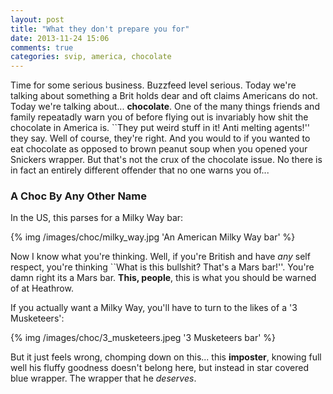 ```yaml
---
layout: post
title: "What they don't prepare you for"
date: 2013-11-24 15:06
comments: true
categories: svip, america, chocolate
---
```


Time for some serious business. Buzzfeed level serious. Today we're talking about something a Brit holds dear and oft claims Americans do not. Today we're talking about... **chocolate**. One of the many things friends and family repeatadly warn you of before flying out is invariably how shit the chocolate in America is. ``They put weird stuff in it! Anti melting agents!'' they say. Well of course, they're right. And you would to if you wanted to eat chocolate as opposed to brown peanut soup when you opened your Snickers wrapper. But that's not the crux of the chocolate issue. No there is in fact an entirely different offender that no one warns you of...

<!-- more -->

### A Choc By Any Other Name
  
In the US, this parses for a Milky Way bar:

{% img /images/choc/milky_way.jpg 'An American Milky Way bar' %}

Now I know what you're thinking. Well, if you're British and have *any* self respect, you're thinking ``What is this bullshit? That's a Mars bar!''. You're damn right its a Mars bar. **This, people**, this is what you should be warned of at Heathrow.

If you actually want a Milky Way, you'll have to turn to the likes of a '3 Musketeers':

{% img /images/choc/3_musketeers.jpeg '3 Musketeers bar' %}

But it just feels wrong, chomping down on this... this **imposter**, knowing full well his fluffy goodness doesn't belong here, but instead in star covered blue wrapper. The wrapper that he *deserves*.